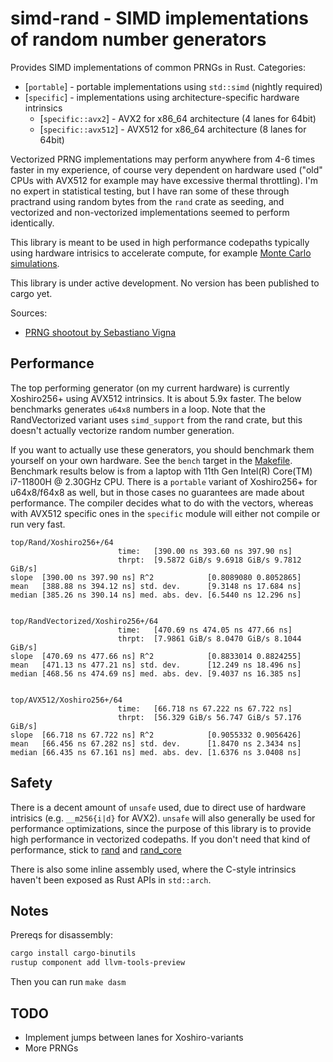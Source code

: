 # simd-rand - SIMD implementations of random number generators

Provides SIMD implementations of common PRNGs in Rust. 
Categories:
- [`portable`] - portable implementations using `std::simd` (nightly required) 
- [`specific`] - implementations using architecture-specific hardware intrinsics
  - [`specific::avx2`] - AVX2 for x86_64 architecture (4 lanes for 64bit)
  - [`specific::avx512`] - AVX512 for x86_64 architecture (8 lanes for 64bit)

Vectorized PRNG implementations may perform anywhere from 4-6 times faster in my experience,
of course very dependent on hardware used ("old" CPUs with AVX512 for example may have excessive thermal throttling).
I'm no expert in statistical testing, but I have ran some of these through practrand using random bytes from the `rand` crate
as seeding, and vectorized and non-vectorized implementations seemed to perform identically.

This library is meant to be used in high performance codepaths typically using
hardware intrisics to accelerate compute, for example 
[Monte Carlo simulations](https://github.com/martinothamar/building-x-in-y/tree/main/monte-carlo-sim/rust).

This library is under active development. No version has been published to cargo yet.

Sources:
* [PRNG shootout by Sebastiano Vigna](https://prng.di.unimi.it/)

## Performance

The top performing generator (on my current hardware) is currently Xoshiro256+ using AVX512 intrinsics.
It is about 5.9x faster. The below benchmarks generates `u64x8` numbers in a loop.
Note that the RandVectorized variant uses `simd_support` from the rand crate,
but this doesn't actually vectorize random number generation.

If you want to actually use these generators, you should benchmark them yourself on your own hardware. See the `bench` target in the [Makefile](/Makefile).
Benchmark results below is from a laptop with 11th Gen Intel(R) Core(TM) i7-11800H @ 2.30GHz CPU.
There is a `portable` variant of Xoshiro256+ for u64x8/f64x8 as well, but in those cases no guarantees are made about performance. The compiler
decides what to do with the vectors, whereas with AVX512 specific ones in the `specific` module will either not compile or run very fast.

```
top/Rand/Xoshiro256+/64
                        time:   [390.00 ns 393.60 ns 397.90 ns]
                        thrpt:  [9.5872 GiB/s 9.6918 GiB/s 9.7812 GiB/s]
slope  [390.00 ns 397.90 ns] R^2            [0.8089080 0.8052865]
mean   [388.88 ns 394.12 ns] std. dev.      [9.3148 ns 17.684 ns]
median [385.26 ns 390.14 ns] med. abs. dev. [6.5440 ns 12.296 ns]


top/RandVectorized/Xoshiro256+/64
                        time:   [470.69 ns 474.05 ns 477.66 ns]
                        thrpt:  [7.9861 GiB/s 8.0470 GiB/s 8.1044 GiB/s]
slope  [470.69 ns 477.66 ns] R^2            [0.8833014 0.8824255]
mean   [471.13 ns 477.21 ns] std. dev.      [12.249 ns 18.496 ns]
median [468.56 ns 474.69 ns] med. abs. dev. [9.4037 ns 16.385 ns]


top/AVX512/Xoshiro256+/64
                        time:   [66.718 ns 67.222 ns 67.722 ns]
                        thrpt:  [56.329 GiB/s 56.747 GiB/s 57.176 GiB/s]
slope  [66.718 ns 67.722 ns] R^2            [0.9055332 0.9056426]
mean   [66.456 ns 67.282 ns] std. dev.      [1.8470 ns 2.3434 ns]
median [66.435 ns 67.161 ns] med. abs. dev. [1.6376 ns 3.0408 ns]
```

## Safety

There is a decent amount of `unsafe` used, due to direct use of hardware intrisics (e.g. `__m256{i|d}` for AVX2).
`unsafe` will also generally be used for performance optimizations, since the purpose of this library is to provide
high performance in vectorized codepaths. 
If you don't need that kind of performance, stick to [rand](https://docs.rs/rand) and [rand_core](https://docs.rs/rand_core)

There is also some inline assembly used, where the C-style intrinsics haven't been exposed as Rust APIs in `std::arch`.

## Notes

Prereqs for disassembly:

```sh
cargo install cargo-binutils
rustup component add llvm-tools-preview
```

Then you can run `make dasm`

## TODO

* Implement jumps between lanes for Xoshiro-variants
* More PRNGs

